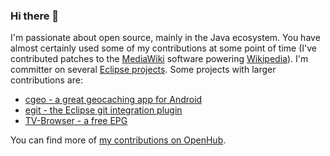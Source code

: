 ### Hi there 👋

I'm passionate about open source, mainly in the Java ecosystem. You have almost certainly used some of my contributions at some point of time (I've contributed patches to the [MediaWiki](https://www.mediawiki.org) software powering [Wikipedia](https://www.wikipedia.org/)). I'm committer on several [Eclipse projects](https://www.eclipse.org/). Some projects with larger contributions are:
* [cgeo - a great geocaching app for Android](https://www.cgeo.org/)
* [egit - the Eclipse git integration plugin](https://www.eclipse.org/egit/)
* [TV-Browser - a free EPG](https://www.tvbrowser.org/)

You can find more of [my contributions on OpenHub](https://www.openhub.net/accounts/Bananeweizen).
